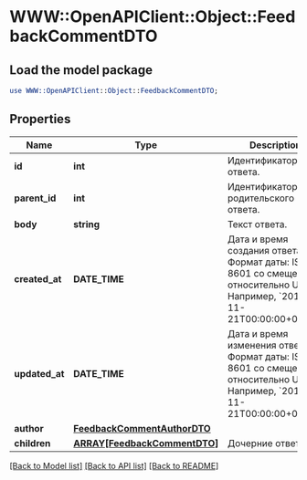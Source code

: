 # WWW::OpenAPIClient::Object::FeedbackCommentDTO

## Load the model package
```perl
use WWW::OpenAPIClient::Object::FeedbackCommentDTO;
```

## Properties
Name | Type | Description | Notes
------------ | ------------- | ------------- | -------------
**id** | **int** | Идентификатор ответа. | [optional] 
**parent_id** | **int** | Идентификатор родительского ответа. | [optional] 
**body** | **string** | Текст ответа. | [optional] 
**created_at** | **DATE_TIME** | Дата и время создания ответа.  Формат даты: ISO 8601 со смещением относительно UTC. Например, &#x60;2017-11-21T00:00:00+03:00&#x60;.  | [optional] 
**updated_at** | **DATE_TIME** | Дата и время изменения ответа.  Формат даты: ISO 8601 со смещением относительно UTC. Например, &#x60;2017-11-21T00:00:00+03:00&#x60;.  | [optional] 
**author** | [**FeedbackCommentAuthorDTO**](FeedbackCommentAuthorDTO.md) |  | [optional] 
**children** | [**ARRAY[FeedbackCommentDTO]**](FeedbackCommentDTO.md) | Дочерние ответы. | [optional] 

[[Back to Model list]](../README.md#documentation-for-models) [[Back to API list]](../README.md#documentation-for-api-endpoints) [[Back to README]](../README.md)


